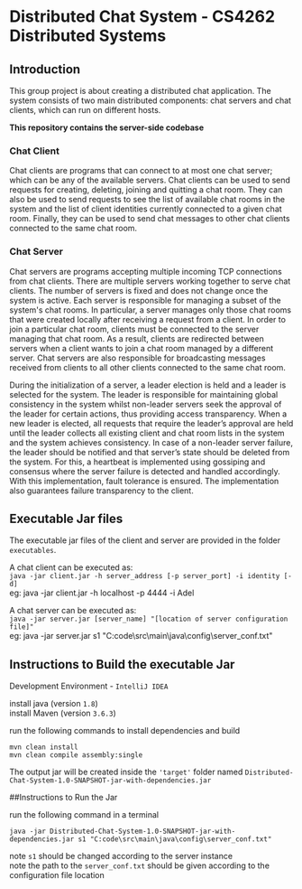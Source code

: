 # Distributed Chat System - CS4262 Distributed Systems

## Introduction 

This group project is about creating a distributed chat application. The system consists of two main distributed components: chat servers and chat clients, which can run on different hosts. <br/> 

**This repository contains the server-side codebase** 

### Chat Client

Chat clients are programs that can connect to at most one chat server; which can be any of the available servers. Chat clients can be used to send requests for creating, deleting, joining and quitting a chat room. They can also be used to send requests to see the list of available chat rooms in the system and the list of client identities currently connected to a given chat room. Finally, they can be used to send chat messages to other chat clients connected to the same chat room. <br/> 

### Chat Server

Chat servers are programs accepting multiple incoming TCP connections from chat clients. There are multiple servers working together to serve chat clients. The number of servers is fixed and does not change once the system is active. Each server is responsible for managing a subset of the system's chat rooms. In particular, a server manages only those chat rooms that were created locally after receiving a request from a client. In order to join a particular chat room, clients must be connected to the server managing that chat room. As a result, clients are redirected between servers when a client wants to join a chat room managed by a different server. Chat servers are also responsible for broadcasting messages received from clients to all other clients connected to the same chat room.   <br/>

During the initialization of a server, a leader election is held and a leader is selected
for the system. The leader is responsible for maintaining global consistency in the
system whilst non-leader servers seek the approval of the leader for certain actions,
thus providing access transparency. When a new leader is elected, all requests that
require the leader’s approval are held until the leader collects all existing client and
chat room lists in the system and the system achieves consistency. In case of a
non-leader server failure, the leader should be notified and that server’s state should
be deleted from the system. For this, a heartbeat is implemented using gossiping and
consensus where the server failure is detected and handled accordingly. With this
implementation, fault tolerance is ensured. The implementation also guarantees
failure transparency to the client. <br/>

## Executable Jar files

The executable jar files of the client and server are provided in the folder `executables`. <br/>

A chat client can be executed as: <br/>
```java -jar client.jar -h server_address [-p server_port] -i identity [-d]``` <br/>
eg: java -jar client.jar -h localhost -p 4444 -i Adel <br/>

A chat server can be executed as: <br/>
```java -jar server.jar [server_name] "[location of server configuration file]"``` <br/>
eg: java -jar server.jar s1 "C:code\src\main\java\config\server_conf.txt"

## Instructions to Build the executable Jar

Development Environment - `IntelliJ IDEA`

install java (version `1.8`)
\
install Maven (version `3.6.3`)

run the following commands to install dependencies and build 
 
 `mvn clean install `
 \
 `mvn clean compile assembly:single`
 
The output jar will be created inside the `'target'` folder named `Distributed-Chat-System-1.0-SNAPSHOT-jar-with-dependencies.jar`

##Instructions to Run the Jar

run the following command in a terminal 

`java -jar Distributed-Chat-System-1.0-SNAPSHOT-jar-with-dependencies.jar s1 "C:code\src\main\java\config\server_conf.txt"`

note `s1` should be changed according to the server instance
\
note the path to the `server_conf.txt` should be given according to the configuration file location
